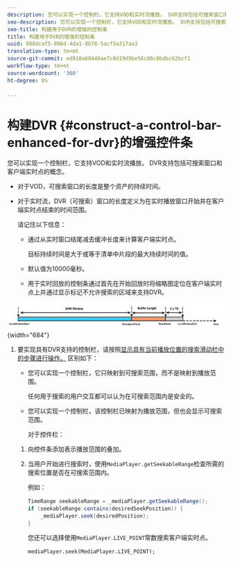 ```yaml
---
description: 您可以实现一个控制栏，它支持VOD和实时流播放。 DVR支持包括可搜索窗口和客户端实时点的概念。
seo-description: 您可以实现一个控制栏，它支持VOD和实时流播放。 DVR支持包括可搜索窗口和客户端实时点的概念。
seo-title: 构建用于DVR的增强的控制条
title: 构建用于DVR的增强的控制条
uuid: 988dcaf5-896d-4da1-8b78-5acf5a317aa3
translation-type: tm+mt
source-git-commit: ed910a60440ae7c0d19d9be56c80c8bdbc62bcf1
workflow-type: tm+mt
source-wordcount: '360'
ht-degree: 0%

---
```



# 构建DVR {#construct-a-control-bar-enhanced-for-dvr}的增强控件条

您可以实现一个控制栏，它支持VOD和实时流播放。 DVR支持包括可搜索窗口和客户端实时点的概念。

* 对于VOD，可搜索窗口的长度是整个资产的持续时间。
* 对于实时流，DVR（可搜索）窗口的长度定义为在实时播放窗口开始并在客户端实时点结束的时间范围。

   请记住以下信息：

   * 通过从实时窗口结尾减去缓冲长度来计算客户端实时点。

      目标持续时间是大于或等于清单中片段的最大持续时间的值。
   * 默认值为10000毫秒。
   * 用于实时回放的控制条通过首先在开始回放时将缩略图定位在客户端实时点上并通过显示标记不允许搜索的区域来支持DVR。

<!--<a id="fig_37A39A28BA714BA5A2C461357ED5BD41"></a>-->

![](assets/dvr-window.PNG){width=&quot;684&quot;}

1. 要实现具有DVR支持的控制栏，请按照[显示具有当前播放位置的搜索滑动栏中的步骤进行操作。](../../../tvsdk-3x-android-prog/android-3x-content-playback-options-android2/ui-configure/android-3x-ui-seek-scrub-bar-display.md) 区别如下：

   * 您可以实现一个控制栏，它只映射到可搜索范围，而不是映射到播放范围。

      任何用于搜索的用户交互都可以认为在可搜索范围内是安全的。
   * 您可以实现一个控制栏，该控制栏已映射为播放范围，但也会显示可搜索范围。

      对于控件栏：
   1. 向控件条添加表示播放范围的叠加。
   1. 当用户开始进行搜索时，使用`MediaPlayer.getSeekableRange`检查所需的搜索位置是否在可搜索范围内。

      例如：

      ```java
      TimeRange seekableRange = _mediaPlayer.getSeekableRange(); 
      if (seekableRange.contains(desiredSeekPosition)) { 
          _mediaPlayer.seek(desiredPosition); 
      }
      ```

      您还可以选择使用`MediaPlayer.LIVE_POINT`常数搜索客户端实时点。

      ```
      mediaPlayer.seek(MediaPlayer.LIVE_POINT);
      ```
